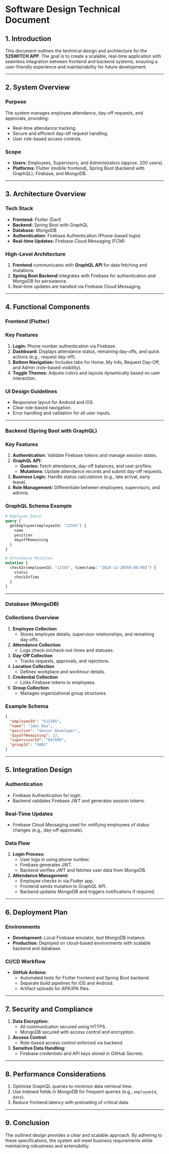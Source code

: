 # Software Design Technical Document

## 1. Introduction

This document outlines the technical design and architecture for the **52SWITCH APP**. The goal is to create a scalable, real-time application with seamless integration between frontend and backend systems, ensuring a user-friendly experience and maintainability for future development.

---

## 2. System Overview

### **Purpose**

The system manages employee attendance, day-off requests, and approvals, providing:

- Real-time attendance tracking.
- Secure and efficient day-off request handling.
- User role-based access controls.

### **Scope**

- **Users:** Employees, Supervisors, and Administrators (approx. 200 users).
- **Platforms:** Flutter (mobile frontend), Spring Boot (backend with GraphQL), Firebase, and MongoDB.

---

## 3. Architecture Overview

### **Tech Stack**

- **Frontend:** Flutter (Dart)
- **Backend:** Spring Boot with GraphQL
- **Database:** MongoDB
- **Authentication:** Firebase Authentication (Phone-based login)
- **Real-time Updates:** Firebase Cloud Messaging (FCM)

### **High-Level Architecture**

1. **Frontend** communicates with **GraphQL API** for data fetching and mutations.
2. **Spring Boot Backend** integrates with Firebase for authentication and MongoDB for persistence.
3. Real-time updates are handled via Firebase Cloud Messaging.

---

## 4. Functional Components

### **Frontend (Flutter)**

### **Key Features**

1. **Login:** Phone number authentication via Firebase.
2. **Dashboard:** Displays attendance status, remaining day-offs, and quick actions (e.g., request day-off).
3. **Bottom Navigation:** Includes tabs for Home, My Info, Request Day-Off, and Admin (role-based visibility).
4. **Toggle Themes:** Adjusts colors and layouts dynamically based on user interaction.

### **UI Design Guidelines**

- Responsive layout for Android and iOS.
- Clear role-based navigation.
- Error handling and validation for all user inputs.

---

### **Backend (Spring Boot with GraphQL)**

### **Key Features**

1. **Authentication:** Validate Firebase tokens and manage session states.
2. **GraphQL API:**
    - **Queries:** Fetch attendance, day-off balances, and user profiles.
    - **Mutations:** Update attendance records and submit day-off requests.
3. **Business Logic:** Handle status calculations (e.g., late arrival, early leave).
4. **Role Management:** Differentiate between employees, supervisors, and admins.

### **GraphQL Schema Example**

```graphql
# Employee Query
query {
  getEmployee(employeeId: "12345") {
    name
    position
    dayoffRemaining
  }
}

# Attendance Mutation
mutation {
  checkIn(employeeId: "12345", timestamp: "2024-12-20T09:00:00Z") {
    status
    checkInTime
  }
}

```

---

### **Database (MongoDB)**

### **Collections Overview**

1. **Employee Collection**
    - Stores employee details, supervisor relationships, and remaining day-offs.
2. **Attendance Collection**
    - Logs check-in/check-out times and statuses.
3. **Day-Off Collection**
    - Tracks requests, approvals, and rejections.
4. **Location Collection**
    - Defines workplace and workhour details.
5. **Credential Collection**
    - Links Firebase tokens to employees.
6. **Group Collection**
    - Manages organizational group structures.

### **Example Schema**

```json
{
  "employeeId": "E12345",
  "name": "John Doe",
  "position": "Senior Developer",
  "dayoffRemaining": 12,
  "supervisorId": "E67890",
  "groupId": "G001"
}

```

---

## 5. Integration Design

### **Authentication**

- Firebase Authentication for login.
- Backend validates Firebase JWT and generates session tokens.

### **Real-Time Updates**

- Firebase Cloud Messaging used for notifying employees of status changes (e.g., day-off approvals).

### **Data Flow**

1. **Login Process:**
    - User logs in using phone number.
    - Firebase generates JWT.
    - Backend verifies JWT and fetches user data from MongoDB.
2. **Attendance Management:**
    - Employee checks in via Flutter app.
    - Frontend sends mutation to GraphQL API.
    - Backend updates MongoDB and triggers notifications if required.

---

## 6. Deployment Plan

### **Environments**

- **Development:** Local Firebase emulator, test MongoDB instance.
- **Production:** Deployed on cloud-based environments with scalable backend and database.

### **CI/CD Workflow**

- **GitHub Actions:**
    - Automated tests for Flutter frontend and Spring Boot backend.
    - Separate build pipelines for iOS and Android.
    - Artifact uploads for APK/IPA files.

---

## 7. Security and Compliance

1. **Data Encryption:**
    - All communication secured using HTTPS.
    - MongoDB secured with access control and encryption.
2. **Access Control:**
    - Role-based access control enforced via backend.
3. **Sensitive Data Handling:**
    - Firebase credentials and API keys stored in GitHub Secrets.

---

## 8. Performance Considerations

1. Optimize GraphQL queries to minimize data retrieval time.
2. Use indexed fields in MongoDB for frequent queries (e.g., `employeeId`, `date`).
3. Reduce frontend latency with preloading of critical data.

---

## 9. Conclusion

The outlined design provides a clear and scalable approach. By adhering to these specifications, the system will meet business requirements while maintaining robustness and extensibility.